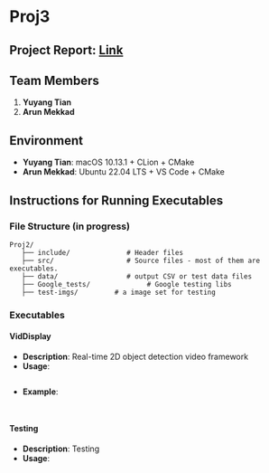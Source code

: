 # Proj3
## Project Report: [Link](https://docs.google.com/document/d/1ebXFYiskRRMnh7r--UabbHMDvGZ-x7tpl08yb7g5h3o/edit?tab=t.0)
## Team Members
1. **Yuyang Tian**
2. **Arun Mekkad**

## Environment
- **Yuyang Tian**: macOS 10.13.1 + CLion + CMake
- **Arun Mekkad**: Ubuntu 22.04 LTS + VS Code + CMake

## Instructions for Running Executables

### File Structure (in progress)
  ```
  Proj2/
     ├── include/              # Header files
     ├── src/                  # Source files - most of them are executables.
     ├── data/                 # output CSV or test data files
     ├── Google_tests/              # Google testing libs
     ├── test-imgs/         # a image set for testing
  ```



### Executables
#### **VidDisplay**

- **Description**: Real-time 2D object detection video framework
- **Usage**:
  ```bash


  ```
- **Example**:
  ```bash
 
#### **Testing**

- **Description**: Testing
- **Usage**: